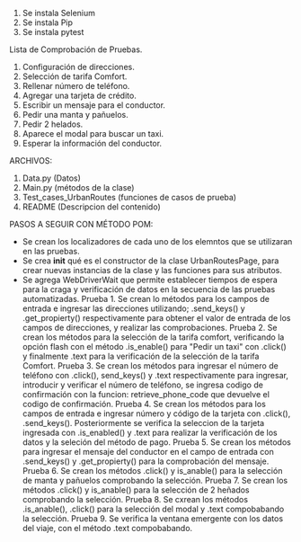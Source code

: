 1. Se instala Selenium
2. Se instala Pip
3. Se instala pytest

Lista de Comprobación de Pruebas.

1. Configuración de direcciones.
2. Selección de tarifa Comfort.
3. Rellenar número de teléfono.
4. Agregar una tarjeta de crédito.
5. Escribir un mensaje para el conductor.
6. Pedir una manta y pañuelos.
7. Pedir 2 helados.
8. Aparece el modal para buscar un taxi.
9. Esperar la información del conductor.

ARCHIVOS:
1. Data.py (Datos)
2. Main.py (métodos de la clase)
3. Test_cases_UrbanRoutes (funciones de casos de prueba)
4. README (Descripcion del contenido)

PASOS A SEGUIR CON MÉTODO POM:
- Se crean los localizadores de cada uno de los elemntos que se utilizaran en las pruebas.
- Se crea __init__ qué es el constructor de la clase UrbanRoutesPage, para crear nuevas instancias de la clase y 
las funciones para sus atributos.
- Se agrega WebDriverWait que permite establecer tiempos de espera para la craga y verificación de datos en la 
secuencia de las pruebas automatizadas.
Prueba 1. 
Se crean lo métodos para los campos de entrada e ingresar las direcciones utilizando;
.send_keys() y .get_propierty() respectivamente para obtener el valor de entrada de los campos de direcciones,
y realizar las comprobaciones.
Prueba 2. 
Se crean los métodos para la selección de la tarifa  comfort, verificando la opción flash con 
el método .is_enable() para "Pedir un taxi" con .click() y finalmente .text para la verificación de la 
selección de la tarifa Comfort.
Prueba 3. 
Se crean los métodos para ingresar el número de teléfono con .click(), send_keys() y .text respectivamente 
para ingresar, introducir y verificar el número de teléfono, se ingresa codigo de confirmación con la funcion:
retrieve_phone_code que devuelve el codigo de confirmación.
Prueba 4. 
Se crean los métodos para los campos de entrada e ingresar número y código de la tarjeta con .click(), 
.send_keys(). Posteriormente se verifica la seleccion de la tarjeta ingresada con .is_enabled() y .text para realizar
la verificación de los datos y la seleción del método de pago.
Prueba 5. 
Se crean los métodos para ingresar el mensaje del conductor en el campo de entrada con .send_keys() y 
.get_propierty() para la comprobación del mensaje.
Prueba 6. 
Se crean los métodos .click() y is_anable() para la selección de manta y pañuelos comprobando la selección.
Prueba 7.
Se crean los métodos .click() y is_anable() para la selección de 2 heñados comprobando la selección.
Prueba 8.
Se cxrean los métodos .is_anable(), .click() para la selección del modal y .text compobabando la selección.
Prueba 9. 
Se verifica la ventana emergente con los datos del viaje, con el método .text compobabando.

